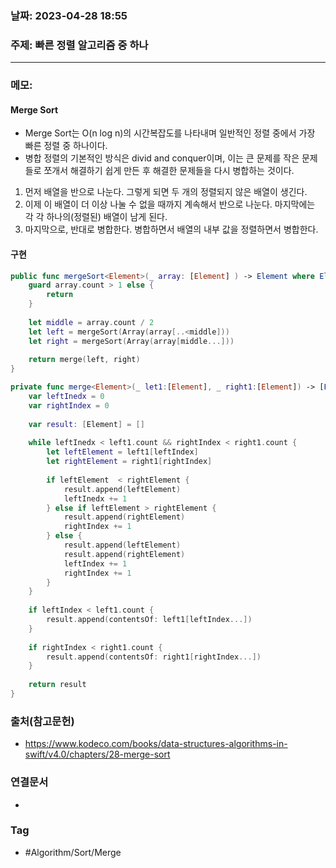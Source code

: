 ### 날짜: 2023-04-28 18:55

### 주제: 빠른 정렬 알고리즘 중 하나 
---
### 메모: 
#### Merge Sort
- Merge Sort는 O(n log n)의 시간복잡도를 나타내며 일반적인 정렬 중에서 가장 빠른 정렬 중 하나이다. 
- 병합 정렬의 기본적인 방식은 divid and conquer이며, 이는 큰 문제를 작은 문제들로 쪼개서 해결하기 쉽게 만든 후 해결한 문제들을 다시 병합하는 것이다. 
1. 먼저 배열을 반으로 나눈다. 그렇게 되면 두 개의 정렬되지 않은 배열이 생긴다.
2. 이제 이 배열이 더 이상 나눌 수 없을 때까지 계속해서 반으로 나눈다. 마지막에는 각 각 하나의(정렬된) 배열이 남게 된다.
3. 마지막으로, 반대로 병합한다. 병합하면서 배열의 내부 값을 정렬하면서 병합한다. 
#### 구현
~~~ swift 
public func mergeSort<Element>(_ array: [Element] ) -> Element where Element: Comparable { 
	guard array.count > 1 else { 
		return 
	}
	
	let middle = array.count / 2
	let left = mergeSort(Array(array[..<middle]))
	let right = mergeSort(Array(array[middle...]))
	
	return merge(left, right)
}

private func merge<Element>(_ let1:[Element], _ right1:[Element]) -> [Element] where Element: Comparable { 
	var leftInedx = 0 
	var rightIndex = 0
	
	var result: [Element] = [] 
	
	while leftInedx < left1.count && rightIndex < right1.count { 
		let leftElement = left1[leftIndex]
		let rightElement = right1[rightIndex]
		
		if leftElement  < rightElement { 
			result.append(leftElement)
			leftInedx += 1 
		} else if leftElement > rightElement { 
			result.append(rightElement)
			rightIndex += 1
		} else { 
			result.append(leftElement)
			result.append(rightElement)
			leftIndex += 1
			rightIndex += 1
		}
	}
	
	if leftIndex < left1.count { 
		result.append(contentsOf: left1[leftIndex...])
	}
	
	if rightIndex < right1.count { 
		result.append(contentsOf: right1[rightIndex...])
	}
	
	return result 
}
~~~

### 출처(참고문헌) 
- https://www.kodeco.com/books/data-structures-algorithms-in-swift/v4.0/chapters/28-merge-sort

### 연결문서 
- 

### Tag
- #Algorithm/Sort/Merge
